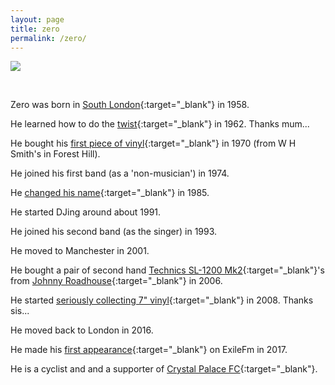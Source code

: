 ```yaml
---
layout: page
title: zero
permalink: /zero/
---
```


![](https://lh3.googleusercontent.com/ed6Vn39mPLYimHlAcLNcRxjNVtJhfjTH4FFILLAdLxg2s8p4x5UDYtXbwQinaN5l8wNibX5oepaE1c7KZrTKGkaX-zXrgZUnc1FDsv3X1u7UMegvJ5ABxUFB3pYlyyhH5LnofSVEWOW56Nn44AsahC_YWdmbUDI_E6C7qpa-PoGwVQyayE42vMMDKS5IYh2RXvmTRbkoVoqDqSdzg7-_Hf_ibqM-QIrDrB9KWzYAwECLXruHZdf-_WJbGu5DTMSx_XUsECL_sSrRorloYPReyjTiAB4a5GEcDtfR88MRjTQ3SPoorrswAy_bORv5dTQS8HJO9OOLj4ng699QK7gxKFW7IZVvpz6c3B5UyHBW_0XJHbC53TiiX1sCt4KVdybua7hYdGxejqbSNBiBDh4tFPXf9GxQfu1MmQQpVONHWIYSWVl5PPW2T0VYX-Vb_seeoCt6E-kM6egyGWIpcoTe4jmMDoibMFuvRYzfhCSwbhJFj70Mjz6qF0RGLINMHK2JW5u3JUxsapRDAUJ12nEiX0VHk1C4yuHY0XTBLtZWUzcv-2c1fc71GZRUSXqxfHDw2undIYmylfGGyd_sxUm1avIPYRpIQwCVB-0w6nyAs1QaD6qfhZJoKMEgjhS3iqJz4FNR0vLa98m2dJTQZoS1-K2C=s600-no)

&nbsp;

Zero was born in [South London](https://www.google.com/maps/place/University+Hospital+Lewisham/@51.4538007,-0.0149486,15z/data=!4m12!1m6!3m5!1s0x4876026cbb95461b:0x6eb43b739f60a28d!2sLewisham+Hospital+(Stop+HH)!8m2!3d51.4532861!4d-0.0165205!3m4!1s0x4876026b62f8fa51:0x3c0456133392b610!8m2!3d51.4533617!4d-0.0179225){:target="_blank"} in 1958.

He learned how to do the [twist](https://www.thoughtco.com/the-twist-dance-craze-1779369){:target="_blank"} in 1962. Thanks mum...

He bought his [first piece of vinyl](https://en.wikipedia.org/wiki/The_Velvet_Underground_%26_Nico){:target="_blank"} in 1970 (from W H Smith's in Forest Hill).

He joined his first band (as a 'non-musician') in 1974.

He [changed his name](https://www.rocketlawyer.co.uk/documents-and-forms/Statutory-declaration-of-name-change.rl#){:target="_blank"} in 1985.

He started DJing around about 1991.

He joined his second band (as the singer) in 1993.

He moved to Manchester in 2001.

He bought a pair of second hand [Technics SL-1200 Mk2](https://www.gearogs.com/gear/99615-sl-1200-mk2){:target="_blank"}'s from [Johnny Roadhouse](https://www.google.com/maps/@53.4706894,-2.2375953,3a,30y,66.52h,89.68t/data=!3m7!1e1!3m5!1s6DXLwGKSNhgaUizsmOOoxA!2e0!6s%2F%2Fgeo1.ggpht.com%2Fcbk%3Fpanoid%3D6DXLwGKSNhgaUizsmOOoxA%26output%3Dthumbnail%26cb_client%3Dmaps_sv.tactile.gps%26thumb%3D2%26w%3D203%26h%3D100%26yaw%3D68.41871%26pitch%3D0%26thumbfov%3D100!7i16384!8i8192){:target="_blank"} in 2006.

He started [seriously collecting 7" vinyl](/tgbmbos.md/){:target="_blank"} in 2008. Thanks sis...

He moved back to London in 2016.

He made his [first appearance](_posts/2017-07-13-sn01.md){:target="_blank"} on ExileFm in 2017.

He is a cyclist and and a supporter of [Crystal Palace FC](https://youtu.be/bAgW9PZqjEs){:target="_blank"}.